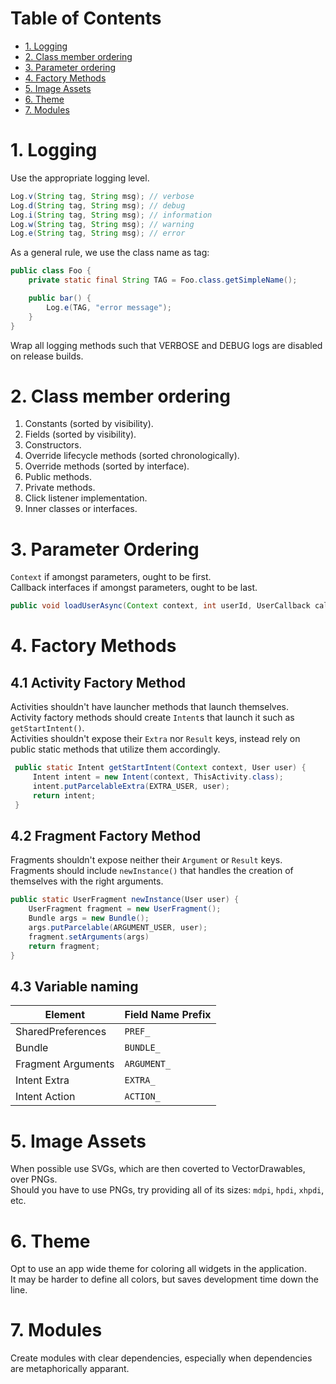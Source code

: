 # Table of Contents  
- [1. Logging](#1-Logging)
- [2. Class member ordering](#2-class-member-ordering)
- [3. Parameter ordering](#3-parameter-ordering)
- [4. Factory Methods](#4-factory-methods)
- [5. Image Assets](#5-image-assets)
- [6. Theme](#6-theme)
- [7. Modules](#7-modules)

# 1. Logging

Use the appropriate logging level.
```java
Log.v(String tag, String msg); // verbose
Log.d(String tag, String msg); // debug
Log.i(String tag, String msg); // information
Log.w(String tag, String msg); // warning
Log.e(String tag, String msg); // error
```

As a general rule, we use the class name as tag:
```java
public class Foo {
    private static final String TAG = Foo.class.getSimpleName();

    public bar() {
        Log.e(TAG, "error message");
    }
}
```

Wrap all logging methods such that VERBOSE and DEBUG logs are disabled on release builds.

# 2. Class member ordering

1. Constants (sorted by visibility).
2. Fields (sorted by visibility).
3. Constructors.
4. Override lifecycle methods (sorted chronologically).
5. Override methods (sorted by interface).
6. Public methods.
7. Private methods.
8. Click listener implementation.
9. Inner classes or interfaces.

# 3. Parameter Ordering

`Context` if amongst parameters, ought to be first. <br> 
Callback interfaces if amongst parameters, ought to be last. <br> 
 
 ```java
 public void loadUserAsync(Context context, int userId, UserCallback callback);
 ```

# 4. Factory Methods
## 4.1 Activity Factory Method
Activities shouldn't have launcher methods that launch themselves. <br>
Activity factory methods should create `Intent`s that launch it such as `getStartIntent()`. <br>
Activities shouldn't expose their `Extra` nor `Result` keys, instead rely on public static methods that utilize them accordingly. <br> 

```java
 public static Intent getStartIntent(Context context, User user) {
     Intent intent = new Intent(context, ThisActivity.class);
     intent.putParcelableExtra(EXTRA_USER, user);
     return intent;
 }
``` 

## 4.2 Fragment Factory Method
Fragments shouldn't expose neither their `Argument` or `Result` keys. <br>
Fragments should include `newInstance()` that handles the creation of themselves with the right arguments. <br>

```java
public static UserFragment newInstance(User user) {
    UserFragment fragment = new UserFragment();
    Bundle args = new Bundle();
    args.putParcelable(ARGUMENT_USER, user);
    fragment.setArguments(args)
    return fragment;
}
```

## 4.3 Variable naming

| Element            | Field Name Prefix |
| -----------------  | ----------------- |
| SharedPreferences  | `PREF_`             |
| Bundle             | `BUNDLE_`           |
| Fragment Arguments | `ARGUMENT_`         |
| Intent Extra       | `EXTRA_`            |
| Intent Action      | `ACTION_`           |

# 5. Image Assets

When possible use SVGs, which are then coverted to VectorDrawables, over PNGs. <br>
Should you have to use PNGs, try providing all of its sizes: `mdpi`, `hpdi`, `xhpdi`, etc. <br>

# 6. Theme

Opt to use an app wide theme for coloring all widgets in the application. <br>
It may be harder to define all colors, but saves development time down the line. <br>

# 7. Modules

Create modules with clear dependencies, especially when dependencies are metaphorically apparant.
